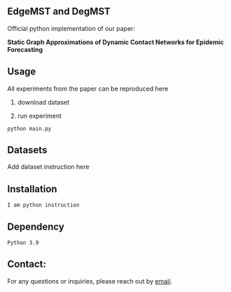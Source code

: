 ## EdgeMST and DegMST
Official python implementation of our paper: 

**Static Graph Approximations of Dynamic Contact Networks for Epidemic Forecasting**

## Usage
All experiments from the paper can be reproduced here

1. download dataset

2. run experiment


```
python main.py
```

## Datasets

Add dataset instruction here


## Installation

```
I am python instruction
```


## Dependency

```
Python 3.9
```

## Contact:

For any questions or inquiries, please reach out by [email](shenyang.huang@mail.mcgill.ca).

